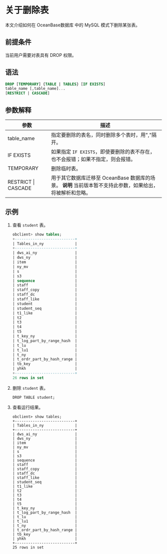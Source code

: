 关于删除表 
==========================

本文介绍如何在 OceanBase数据库 中的 MySQL 模式下删除某张表。

前提条件 
-------------------------

当前用户需要对表具有 DROP 权限。

语法 
-----------------------

```sql
DROP [TEMPORARY] {TABLE | TABLES} [IF EXISTS]
table_name [,table_name]...
[RESTRICT | CASCADE]
```



参数解释 
-------------------------



|       **参数**        |                                    **描述**                                     |
|---------------------|-------------------------------------------------------------------------------|
| table_name          | 指定要删除的表名，同时删除多个表时，用","隔开。                                                     |
| IF EXISTS           | 如果指定 `IF EXISTS`，即使要删除的表不存在，也不会报错；如果不指定，则会报错。                                 |
| TEMPORARY           | 删除临时表。                                                                        |
| RESTRICT \| CASCADE | 用于其它数据库迁移至 OceanBase 数据库的场景。 **说明** 当前版本暂不支持此参数，如果给出，将被解析和忽略。 |



示例 
-----------------------

1. 查看 `student` 表。

   ```sql
   obclient> show tables;
   +---------------------------+
   | Tables_in_ny              |
   +---------------------------+
   | dws_ai_ny                 |
   | dws_ny                    |
   | item                      |
   | ny_mv                     |
   | s                         |
   | s3                        |
   | sequence                  |
   | staff                     |
   | staff_copy                |
   | staff_dc                  |
   | staff_like                |
   | student                   |
   | student_seq               |
   | t1_like                   |
   | t2                        |
   | t3                        |
   | t4                        |
   | t5                        |
   | t_key_ny                  |
   | t_log_part_by_range_hash  |
   | t_lu                      |
   | t_lu1                     |
   | t_ny                      |
   | t_ordr_part_by_hash_range |
   | tb_key                    |
   | yhkh                      |
   +---------------------------+
   26 rows in set
   ```

   

2. 删除 `student` 表。

   ```unknow
   DROP TABLE student;
   ```

   

3. 查看运行结果。

   ```unknow
   obclient> show tables;
   +---------------------------+
   | Tables_in_ny              |
   +---------------------------+
   | dws_ai_ny                 |
   | dws_ny                    |
   | item                      |
   | ny_mv                     |
   | s                         |
   | s3                        |
   | sequence                  |
   | staff                     |
   | staff_copy                |
   | staff_dc                  |
   | staff_like                |
   | student_seq               |
   | t1_like                   |
   | t2                        |
   | t3                        |
   | t4                        |
   | t5                        |
   | t_key_ny                  |
   | t_log_part_by_range_hash  |
   | t_lu                      |
   | t_lu1                     |
   | t_ny                      |
   | t_ordr_part_by_hash_range |
   | tb_key                    |
   | yhkh                      |
   +---------------------------+
   25 rows in set
   ```

   



